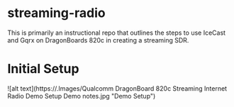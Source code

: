 # streaming-radio
This is primarily an instructional repo that outlines the steps to use IceCast and Gqrx on DragonBoards 820c in creating a streaming SDR.

# Initial Setup

![alt text](https://.Images/Qualcomm DragonBoard 820c Streaming Internet Radio Demo Setup Demo notes.jpg "Demo Setup")

